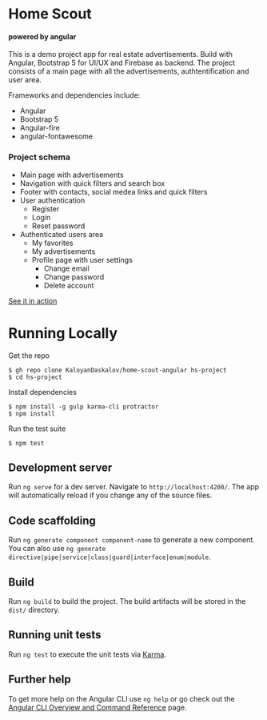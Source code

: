 # Home Scout

<h4>powered by angular</h4>

This is a demo project app for real estate advertisements. Build with Angular, Bootstrap 5 for UI/UX and Firebase as backend. The project consists of a main page with all the advertisements, authtentification and user area.

Frameworks and dependencies include:

- Angular
- Bootstrap 5
- Angular-fire
- angular-fontawesome

<h3>Project schema</h3>

<ul>
    <li>Main page with advertisements</li>
    <li>Navigation with quick filters and search box</li>
    <li>Footer with contacts, social medea links and quick filters</li>
    <li>User authentication
        <ul>
            <li>Register</li>
            <li>Login</li>
            <li>Reset password</li>
        </ul>
    </li>
    <li>Authenticated users area
          <ul>
            <li>My favorites</li>
            <li>My advertisements</li>
            <li>Profile page with user settings
                <ul>
                    <li>Change email</li>
                    <li>Change password</li>
                    <li>Delete account</li>
                </ul>
            </li>
        </ul>
    </li>
</ul>

[See it in action](https://angular-boilerplate.herokuapp.com/)

# Running Locally

Get the repo

    $ gh repo clone KaloyanDaskalov/home-scout-angular hs-project
    $ cd hs-project

Install dependencies

    $ npm install -g gulp karma-cli protractor
    $ npm install

Run the test suite

    $ npm test

## Development server

Run `ng serve` for a dev server. Navigate to `http://localhost:4200/`. The app will automatically reload if you change any of the source files.

## Code scaffolding

Run `ng generate component component-name` to generate a new component. You can also use `ng generate directive|pipe|service|class|guard|interface|enum|module`.

## Build

Run `ng build` to build the project. The build artifacts will be stored in the `dist/` directory.

## Running unit tests

Run `ng test` to execute the unit tests via [Karma](https://karma-runner.github.io).

## Further help

To get more help on the Angular CLI use `ng help` or go check out the [Angular CLI Overview and Command Reference](https://angular.io/cli) page.
